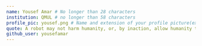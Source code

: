 ```yaml
---
name: Yousef Amar # No longer than 28 characters
institution: QMUL # no longer than 58 characters
profile_pic: yousef.png # Name and extension of your profile picture(ex. mona.png) The picture must be squared and 544px on width and height.
quote: A robot may not harm humanity, or, by inaction, allow humanity to come to harm # no longer than 100 characters, avoid using quotes(") to guarantee the format remains the same.
github_user: yousefamar
---
```

